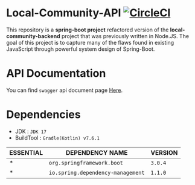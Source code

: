 # Local-Community-API [![CircleCI](https://dl.circleci.com/status-badge/img/gh/YeongT/local-community-api/tree/master.svg?style=svg)](https://dl.circleci.com/status-badge/redirect/gh/YeongT/local-community-api/tree/master)
This repository is a **spring-boot project** refactored version of the **local-community-backend** project that was previously written in Node.JS. The goal of this project is to capture many of the flaws found in existing JavaScript through powerful system design of Spring-Boot.

# API Documentation
You can find `swagger` api document page [Here](https://api.kanduit.live/docs).

# Dependencies
- JDK : `JDK 17`
- BuildTool : `Gradle(Kotlin) v7.6.1`

| ESSENTIAL | DEPENDENCY NAME                   | VERSION |
|-----------|-----------------------------------|---------|
| *         | `org.springframework.boot`        | `3.0.4` |
| *         | `io.spring.dependency-management` | `1.1.0` |
 